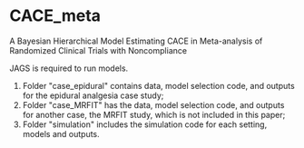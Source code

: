 # CACE_meta
A Bayesian Hierarchical Model Estimating CACE in Meta-analysis of Randomized Clinical Trials with Noncompliance

JAGS is required to run models. 

1. Folder "case_epidural" contains data, model selection code, and outputs for the epidural analgesia case study; 
2. Folder "case_MRFIT" has the data, model selection code, and outputs for another case, the MRFIT study, which is not included in this paper; 
3. Folder "simulation" includes the simulation code for each setting, models and outputs. 

